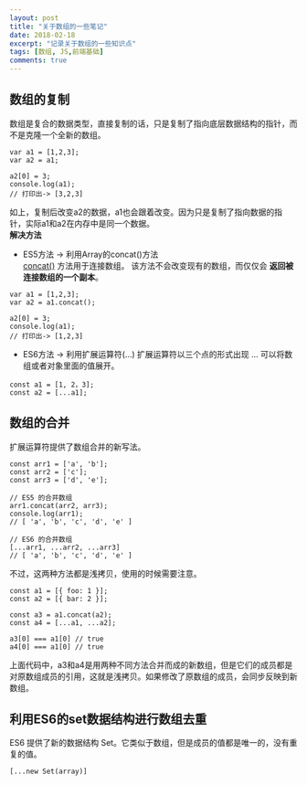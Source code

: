 ```yaml
---
layout: post
title: "关于数组的一些笔记"
date: 2018-02-18
excerpt: "记录关于数组的一些知识点"
tags: [数组, JS,前端基础]
comments: true
---
```

## 数组的复制
数组是复合的数据类型，直接复制的话，只是复制了指向底层数据结构的指针，而不是克隆一个全新的数组。
~~~
var a1 = [1,2,3];
var a2 = a1;

a2[0] = 3;
console.log(a1);
// 打印出-> [3,2,3]
~~~
如上，复制后改变a2的数据，a1也会跟着改变。因为只是复制了指向数据的指针，实际a1和a2在内存中是同一个数据。  
**解决方法**
* ES5方法 -> 利用Array的concat()方法  
[concat()](http://www.runoob.com/jsref/jsref-concat-string.html) 方法用于连接数组。
该方法不会改变现有的数组，而仅仅会 **返回被连接数组的一个副本**。  
~~~
var a1 = [1,2,3];
var a2 = a1.concat();

a2[0] = 3;
console.log(a1);
// 打印出-> [1,2,3]
~~~

* ES6方法 -> 利用扩展运算符(...)
扩展运算符以三个点的形式出现 ... 可以将数组或者对象里面的值展开。
~~~
const a1 = [1, 2，3];
const a2 = [...a1];
~~~

## 数组的合并
扩展运算符提供了数组合并的新写法。  
~~~
const arr1 = ['a', 'b'];
const arr2 = ['c'];
const arr3 = ['d', 'e'];

// ES5 的合并数组
arr1.concat(arr2, arr3);
console.log(arr1);
// [ 'a', 'b', 'c', 'd', 'e' ]

// ES6 的合并数组
[...arr1, ...arr2, ...arr3]
// [ 'a', 'b', 'c', 'd', 'e' ]
~~~
不过，这两种方法都是浅拷贝，使用的时候需要注意。  
~~~
const a1 = [{ foo: 1 }];
const a2 = [{ bar: 2 }];

const a3 = a1.concat(a2);
const a4 = [...a1, ...a2];

a3[0] === a1[0] // true
a4[0] === a1[0] // true
~~~
上面代码中，a3和a4是用两种不同方法合并而成的新数组，但是它们的成员都是对原数组成员的引用，这就是浅拷贝。如果修改了原数组的成员，会同步反映到新数组。  

## 利用ES6的set数据结构进行数组去重
ES6 提供了新的数据结构 Set。它类似于数组，但是成员的值都是唯一的，没有重复的值。
~~~
[...new Set(array)]
~~~
